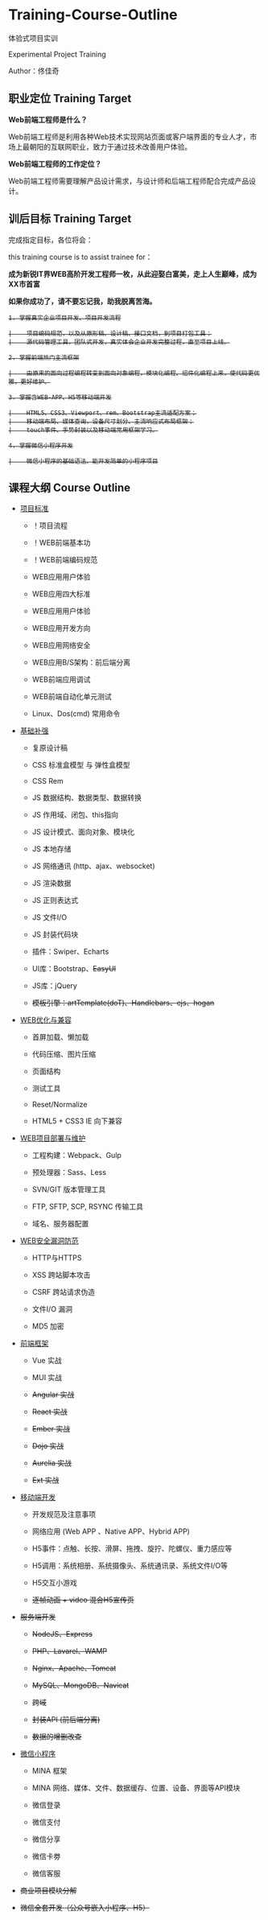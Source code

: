 # Training-Course-Outline

体验式项目实训

Experimental Project Training

Author：佟佳奇

## 职业定位 Training Target

**Web前端工程师是什么？**

Web前端工程师是利用各种Web技术实现网站页面或客户端界面的专业人才，市场上最朝阳的互联网职业，致力于通过技术改善用户体验。

**Web前端工程师的工作定位？**

Web前端工程师需要理解产品设计需求，与设计师和后端工程师配合完成产品设计。

## 训后目标 Training Target

完成指定目标，各位将会：

this training course is to assist trainee for：

**成为新锐IT界WEB高阶开发工程师一枚，从此迎娶白富美，走上人生巅峰，成为XX市首富**

**如果你成功了，请不要忘记我，助我脱离苦海。**

<s>

    1. 掌握真实企业项目开发、项目开发流程
    
    |    项目编码规范，以及从原形稿、设计稿、接口文档，到项目打包工具；
    |    源代码管理工具，团队式开发，真实体会企业开发完整过程，直至项目上线。
    
    2. 掌握前端热门主流框架
    
    |    由原来的面向过程编程转变到面向对象编程，模块化编程、组件化编程上来，使代码更优雅，更好维护。
    
    3. 掌握含WEB-APP、H5等移动端开发
    
    |    HTML5、CSS3、Viewport、rem、Bootstrap主流适配方案；
    |    移动端布局、媒体查询，设备尺寸划分、主流响应式布局框架；
    |    touch事件、手势封装以及移动端常用框架学习。
    
    4. 掌握微信小程序开发
    
    |    微信小程序的基础语法、能开发简单的小程序项目

</s>

## 课程大纲 Course Outline

* [项目标准](https://github.com/tongjiaqi/Training-Course-Outline/wiki/%E9%A1%B9%E7%9B%AE%E6%A0%87%E5%87%86)

  * ！项目流程
  
  * ！WEB前端基本功
 
  * ！WEB前端编码规范
  
  * WEB应用用户体验
  
  * WEB应用四大标准

  * WEB应用用户体验

  * WEB应用开发方向

  * WEB应用网络安全

  * WEB应用B/S架构：前后端分离

  * WEB前端应用调试

  * WEB前端自动化单元测试

  * Linux、Dos(cmd) 常用命令
 
* [基础补强](https://github.com/tongjiaqi/Training-Course-Outline/wiki/%E5%9F%BA%E7%A1%80%E8%A1%A5%E5%BC%BA)

  * 复原设计稿

  * CSS 标准盒模型 与 弹性盒模型
  
  * CSS Rem
  
  * JS 数据结构、数据类型、数据转换
  
  * JS 作用域、闭包、this指向
  
  * JS 设计模式、面向对象、模块化
  
  * JS 本地存储
  
  * JS 网络通讯 (http、ajax、websocket)
  
  * JS 渲染数据
  
  * JS 正则表达式

  * JS 文件I/O
  
  * JS 封装代码块

  * 插件：Swiper、Echarts
  
  * UI库：Bootstrap、<s>EasyUI</s>
  
  * JS库：jQuery
  
  * <s>模板引擎：artTemplate(doT)、Handlebars、ejs、hogan</s>

* [WEB优化与兼容](https://github.com/tongjiaqi/Training-Course-Outline/wiki/WEB%E4%BC%98%E5%8C%96%E4%B8%8E%E5%85%BC%E5%AE%B9)

  * 首屏加载、懒加载
  
  * 代码压缩、图片压缩
  
  * 页面结构
  
  * 测试工具
  
  * Reset/Normalize
  
  * HTML5 + CSS3 IE 向下兼容

* [WEB项目部署与维护](https://github.com/tongjiaqi/Training-Course-Outline/wiki/WEB%E9%A1%B9%E7%9B%AE%E9%83%A8%E7%BD%B2%E4%B8%8E%E7%BB%B4%E6%8A%A4)

  * 工程构建：Webpack、Gulp
  
  * 预处理器：Sass、Less

  * SVN/GIT 版本管理工具
  
  * FTP, SFTP, SCP, RSYNC 传输工具
  
  * 域名、服务器配置

* [WEB安全漏洞防范](https://github.com/tongjiaqi/Training-Course-Outline/wiki/WEB%E5%AE%89%E5%85%A8%E6%BC%8F%E6%B4%9E%E9%98%B2%E8%8C%83)

  * HTTP与HTTPS
  
  * XSS 跨站脚本攻击
  
  * CSRF 跨站请求伪造
  
  * 文件I/O 漏洞
  
  * MD5 加密

* [前端框架](https://github.com/tongjiaqi/Training-Course-Outline/wiki/%E5%89%8D%E7%AB%AF%E6%A1%86%E6%9E%B6)

  * Vue 实战
 
  * MUI 实战
  
  * <s>Angular 实战</s>
  
  * <s>React 实战</s>
  
  * <s>Ember 实战</s>
  
  * <s>Dojo 实战</s>
  
  * <s>Aurelia 实战</s>
   
  * <s>Ext 实战</s>
  
* [移动端开发](https://github.com/tongjiaqi/Training-Course-Outline/wiki/%E7%A7%BB%E5%8A%A8%E7%AB%AF%E5%BC%80%E5%8F%91)

  * 开发规范及注意事项
  
  * 网络应用 (Web APP 、Native APP、Hybrid APP)
  
  * H5事件：点触、长按、滑屏、拖拽、旋拧、陀螺仪、重力感应等
  
  * H5调用：系统相册、系统摄像头、系统通讯录、系统文件I/O等
 
  * H5交互小游戏
  
  * <s>逐帧动画 + video 混合H5宣传页</s>

* <s>服务端开发</s>

  *  <s>NodeJS、Express</s>
  
  *  <s>PHP、Lavarel、WAMP</s>
  
  *  <s>Nginx、Apache、Tomcat</s>

  *  <s>MySQL、MongoDB、Navicat</s>

  *  <s>跨域</s>
  
  *  <s>封装API (前后端分离)</s>
  
  *  <s>数据的增删改查</s>

* [微信小程序](https://github.com/tongjiaqi/Training-Course-Outline/wiki/%E5%BE%AE%E4%BF%A1%E5%B0%8F%E7%A8%8B%E5%BA%8F)

  *  MINA 框架
  
  *  MINA 网络、媒体、文件、数据缓存、位置、设备、界面等API模块

  *  微信登录
  
  *  微信支付
  
  *  微信分享
  
  *  微信卡劵
  
  *  微信客服

* <s>商业项目模块分解</s>

* <s>微信全套开发（公众号嵌入小程序、H5）</s>
